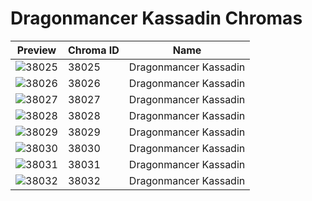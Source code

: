 # Dragonmancer Kassadin Chromas



| Preview | Chroma ID | Name |
|---------|-----------|------|
| ![38025](https://raw.communitydragon.org/latest/plugins/rcp-be-lol-game-data/global/default/v1/champion-chroma-images/38/38025.png) | 38025 | Dragonmancer Kassadin |
| ![38026](https://raw.communitydragon.org/latest/plugins/rcp-be-lol-game-data/global/default/v1/champion-chroma-images/38/38026.png) | 38026 | Dragonmancer Kassadin |
| ![38027](https://raw.communitydragon.org/latest/plugins/rcp-be-lol-game-data/global/default/v1/champion-chroma-images/38/38027.png) | 38027 | Dragonmancer Kassadin |
| ![38028](https://raw.communitydragon.org/latest/plugins/rcp-be-lol-game-data/global/default/v1/champion-chroma-images/38/38028.png) | 38028 | Dragonmancer Kassadin |
| ![38029](https://raw.communitydragon.org/latest/plugins/rcp-be-lol-game-data/global/default/v1/champion-chroma-images/38/38029.png) | 38029 | Dragonmancer Kassadin |
| ![38030](https://raw.communitydragon.org/latest/plugins/rcp-be-lol-game-data/global/default/v1/champion-chroma-images/38/38030.png) | 38030 | Dragonmancer Kassadin |
| ![38031](https://raw.communitydragon.org/latest/plugins/rcp-be-lol-game-data/global/default/v1/champion-chroma-images/38/38031.png) | 38031 | Dragonmancer Kassadin |
| ![38032](https://raw.communitydragon.org/latest/plugins/rcp-be-lol-game-data/global/default/v1/champion-chroma-images/38/38032.png) | 38032 | Dragonmancer Kassadin |